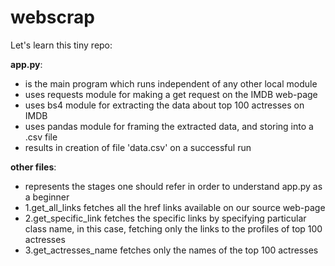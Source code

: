 # webscrap

Let's learn this tiny repo:

**app.py**:
- is the main program which runs independent of any other local module 
- uses requests module for making a get request on the IMDB web-page
- uses bs4 module for extracting the data about top 100 actresses on IMDB
- uses pandas module for framing the extracted data, and storing into a .csv file
- results in creation of file 'data.csv' on a successful run


**other files**:
- represents the stages one should refer in order to understand app.py as a beginner
- 1.get_all_links fetches all the href links available on our source web-page
- 2.get_specific_link fetches the specific links by specifying particular class name, in this case, fetching only the links to the profiles of top 100 actresses
- 3.get_actresses_name fetches only the names of the top 100 actresses





